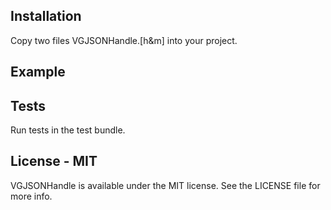 
Installation
------------

Copy two files VGJSONHandle.[h&m] into your project.

Example
-------

Tests
-----

Run tests in the test bundle.

License - MIT
---------------------

VGJSONHandle is available under the MIT license. See the LICENSE file for more info.